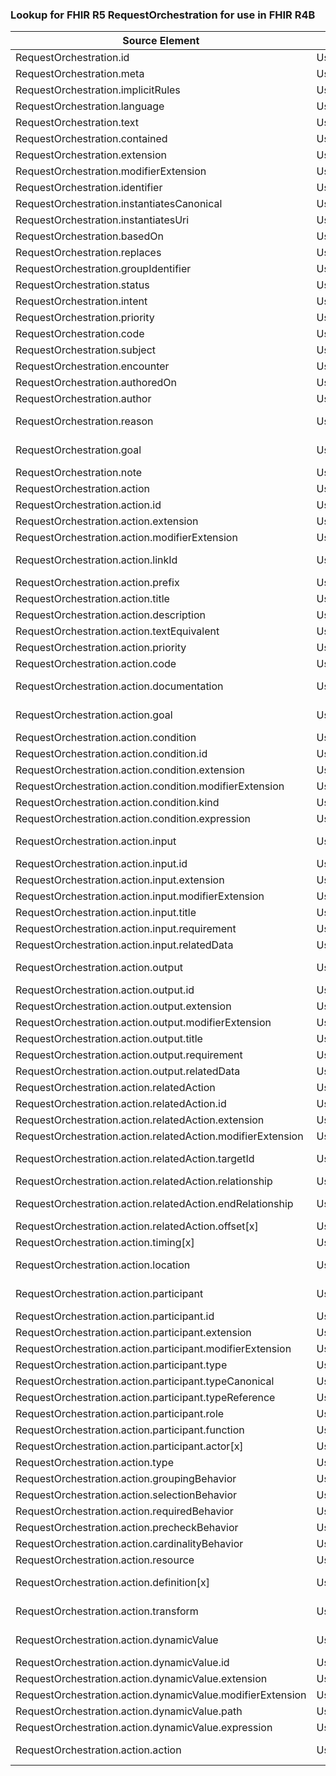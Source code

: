### Lookup for FHIR R5 RequestOrchestration for use in FHIR R4B

| Source Element | Usage | Target |
| -------------- | ----- | ------ |
| RequestOrchestration.id | UseElementRenamed | RequestGroup.id |
| RequestOrchestration.meta | UseElementRenamed | RequestGroup.meta |
| RequestOrchestration.implicitRules | UseElementRenamed | RequestGroup.implicitRules |
| RequestOrchestration.language | UseElementRenamed | RequestGroup.language |
| RequestOrchestration.text | UseElementRenamed | RequestGroup.text |
| RequestOrchestration.contained | UseElementRenamed | RequestGroup.contained |
| RequestOrchestration.extension | UseElementRenamed | RequestGroup.extension |
| RequestOrchestration.modifierExtension | UseElementRenamed | RequestGroup.modifierExtension |
| RequestOrchestration.identifier | UseElementRenamed | RequestGroup.identifier |
| RequestOrchestration.instantiatesCanonical | UseElementRenamed | RequestGroup.instantiatesCanonical |
| RequestOrchestration.instantiatesUri | UseElementRenamed | RequestGroup.instantiatesUri |
| RequestOrchestration.basedOn | UseElementRenamed | RequestGroup.basedOn |
| RequestOrchestration.replaces | UseElementRenamed | RequestGroup.replaces |
| RequestOrchestration.groupIdentifier | UseElementRenamed | RequestGroup.groupIdentifier |
| RequestOrchestration.status | UseElementRenamed | RequestGroup.status |
| RequestOrchestration.intent | UseElementRenamed | RequestGroup.intent |
| RequestOrchestration.priority | UseElementRenamed | RequestGroup.priority |
| RequestOrchestration.code | UseElementRenamed | RequestGroup.code |
| RequestOrchestration.subject | UseElementRenamed | RequestGroup.subject |
| RequestOrchestration.encounter | UseElementRenamed | RequestGroup.encounter |
| RequestOrchestration.authoredOn | UseElementRenamed | RequestGroup.authoredOn |
| RequestOrchestration.author | UseElementRenamed | RequestGroup.author |
| RequestOrchestration.reason | UseExtension | http://hl7.org/fhir/5.0/StructureDefinition/extension-RequestOrchestration.reason |
| RequestOrchestration.goal | UseExtension | http://hl7.org/fhir/5.0/StructureDefinition/extension-RequestOrchestration.goal |
| RequestOrchestration.note | UseElementRenamed | RequestGroup.note |
| RequestOrchestration.action | UseElementRenamed | RequestGroup.action |
| RequestOrchestration.action.id | UseElementRenamed | RequestGroup.action.id |
| RequestOrchestration.action.extension | UseElementRenamed | RequestGroup.action.extension |
| RequestOrchestration.action.modifierExtension | UseElementRenamed | RequestGroup.action.modifierExtension |
| RequestOrchestration.action.linkId | UseExtension | http://hl7.org/fhir/5.0/StructureDefinition/extension-RequestOrchestration.action.linkId |
| RequestOrchestration.action.prefix | UseElementRenamed | RequestGroup.action.prefix |
| RequestOrchestration.action.title | UseElementRenamed | RequestGroup.action.title |
| RequestOrchestration.action.description | UseElementRenamed | RequestGroup.action.description |
| RequestOrchestration.action.textEquivalent | UseElementRenamed | RequestGroup.action.textEquivalent |
| RequestOrchestration.action.priority | UseElementRenamed | RequestGroup.action.priority |
| RequestOrchestration.action.code | UseElementRenamed | RequestGroup.action.code |
| RequestOrchestration.action.documentation | UseExtension | http://hl7.org/fhir/5.0/StructureDefinition/extension-RequestOrchestration.action.documentation |
| RequestOrchestration.action.goal | UseExtension | http://hl7.org/fhir/5.0/StructureDefinition/extension-RequestOrchestration.action.goal |
| RequestOrchestration.action.condition | UseElementRenamed | RequestGroup.action.condition |
| RequestOrchestration.action.condition.id | UseElementRenamed | RequestGroup.action.condition.id |
| RequestOrchestration.action.condition.extension | UseElementRenamed | RequestGroup.action.condition.extension |
| RequestOrchestration.action.condition.modifierExtension | UseElementRenamed | RequestGroup.action.condition.modifierExtension |
| RequestOrchestration.action.condition.kind | UseElementRenamed | RequestGroup.action.condition.kind |
| RequestOrchestration.action.condition.expression | UseElementRenamed | RequestGroup.action.condition.expression |
| RequestOrchestration.action.input | UseExtension | http://hl7.org/fhir/5.0/StructureDefinition/extension-RequestOrchestration.action.input |
| RequestOrchestration.action.input.id | UseExtensionFromAncestor | - |
| RequestOrchestration.action.input.extension | UseExtensionFromAncestor | - |
| RequestOrchestration.action.input.modifierExtension | UseExtensionFromAncestor | - |
| RequestOrchestration.action.input.title | UseExtensionFromAncestor | - |
| RequestOrchestration.action.input.requirement | UseExtensionFromAncestor | - |
| RequestOrchestration.action.input.relatedData | UseExtensionFromAncestor | - |
| RequestOrchestration.action.output | UseExtension | http://hl7.org/fhir/5.0/StructureDefinition/extension-RequestOrchestration.action.output |
| RequestOrchestration.action.output.id | UseExtensionFromAncestor | - |
| RequestOrchestration.action.output.extension | UseExtensionFromAncestor | - |
| RequestOrchestration.action.output.modifierExtension | UseExtensionFromAncestor | - |
| RequestOrchestration.action.output.title | UseExtensionFromAncestor | - |
| RequestOrchestration.action.output.requirement | UseExtensionFromAncestor | - |
| RequestOrchestration.action.output.relatedData | UseExtensionFromAncestor | - |
| RequestOrchestration.action.relatedAction | UseElementRenamed | RequestGroup.action.relatedAction |
| RequestOrchestration.action.relatedAction.id | UseElementRenamed | RequestGroup.action.relatedAction.id |
| RequestOrchestration.action.relatedAction.extension | UseElementRenamed | RequestGroup.action.relatedAction.extension |
| RequestOrchestration.action.relatedAction.modifierExtension | UseElementRenamed | RequestGroup.action.relatedAction.modifierExtension |
| RequestOrchestration.action.relatedAction.targetId | UseExtension | http://hl7.org/fhir/5.0/StructureDefinition/extension-RequestOrchestration.action.relatedAction.targetId |
| RequestOrchestration.action.relatedAction.relationship | UseElementRenamed | RequestGroup.action.relatedAction.relationship |
| RequestOrchestration.action.relatedAction.endRelationship | UseExtension | http://hl7.org/fhir/5.0/StructureDefinition/extension-RequestOrchestration.action.relatedAction.endRelationship |
| RequestOrchestration.action.relatedAction.offset[x] | UseElementRenamed | RequestGroup.action.relatedAction.offset[x] |
| RequestOrchestration.action.timing[x] | UseElementRenamed | RequestGroup.action.timing[x] |
| RequestOrchestration.action.location | UseExtension | http://hl7.org/fhir/5.0/StructureDefinition/extension-RequestOrchestration.action.location |
| RequestOrchestration.action.participant | UseExtension | http://hl7.org/fhir/5.0/StructureDefinition/extension-RequestOrchestration.action.participant |
| RequestOrchestration.action.participant.id | UseExtensionFromAncestor | - |
| RequestOrchestration.action.participant.extension | UseExtensionFromAncestor | - |
| RequestOrchestration.action.participant.modifierExtension | UseExtensionFromAncestor | - |
| RequestOrchestration.action.participant.type | UseExtensionFromAncestor | - |
| RequestOrchestration.action.participant.typeCanonical | UseExtensionFromAncestor | - |
| RequestOrchestration.action.participant.typeReference | UseExtensionFromAncestor | - |
| RequestOrchestration.action.participant.role | UseExtensionFromAncestor | - |
| RequestOrchestration.action.participant.function | UseExtensionFromAncestor | - |
| RequestOrchestration.action.participant.actor[x] | UseExtensionFromAncestor | - |
| RequestOrchestration.action.type | UseElementRenamed | RequestGroup.action.type |
| RequestOrchestration.action.groupingBehavior | UseElementRenamed | RequestGroup.action.groupingBehavior |
| RequestOrchestration.action.selectionBehavior | UseElementRenamed | RequestGroup.action.selectionBehavior |
| RequestOrchestration.action.requiredBehavior | UseElementRenamed | RequestGroup.action.requiredBehavior |
| RequestOrchestration.action.precheckBehavior | UseElementRenamed | RequestGroup.action.precheckBehavior |
| RequestOrchestration.action.cardinalityBehavior | UseElementRenamed | RequestGroup.action.cardinalityBehavior |
| RequestOrchestration.action.resource | UseElementRenamed | RequestGroup.action.resource |
| RequestOrchestration.action.definition[x] | UseExtension | http://hl7.org/fhir/5.0/StructureDefinition/extension-RequestOrchestration.action.definition |
| RequestOrchestration.action.transform | UseExtension | http://hl7.org/fhir/5.0/StructureDefinition/extension-RequestOrchestration.action.transform |
| RequestOrchestration.action.dynamicValue | UseExtension | http://hl7.org/fhir/5.0/StructureDefinition/extension-RequestOrchestration.action.dynamicValue |
| RequestOrchestration.action.dynamicValue.id | UseExtensionFromAncestor | - |
| RequestOrchestration.action.dynamicValue.extension | UseExtensionFromAncestor | - |
| RequestOrchestration.action.dynamicValue.modifierExtension | UseExtensionFromAncestor | - |
| RequestOrchestration.action.dynamicValue.path | UseExtensionFromAncestor | - |
| RequestOrchestration.action.dynamicValue.expression | UseExtensionFromAncestor | - |
| RequestOrchestration.action.action | UseExtension | http://hl7.org/fhir/5.0/StructureDefinition/extension-RequestOrchestration.action.action |
